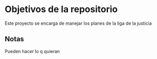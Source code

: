 # Objetivos de la repositorio

Este proyecto se encarga de manejar los planes de la liga de la justicia

## Notas

Pueden hacer lo q quieran
